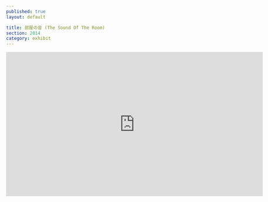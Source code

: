 ```yaml
---
published: true
layout: default

title: 部屋の音 (The Sound Of The Room)
section: 2014
category: exhibit
---
```


<iframe src="https://player.vimeo.com/video/105604020?portrait=0" width="700" height="393" frameborder="0" webkitallowfullscreen mozallowfullscreen allowfullscreen></iframe>
